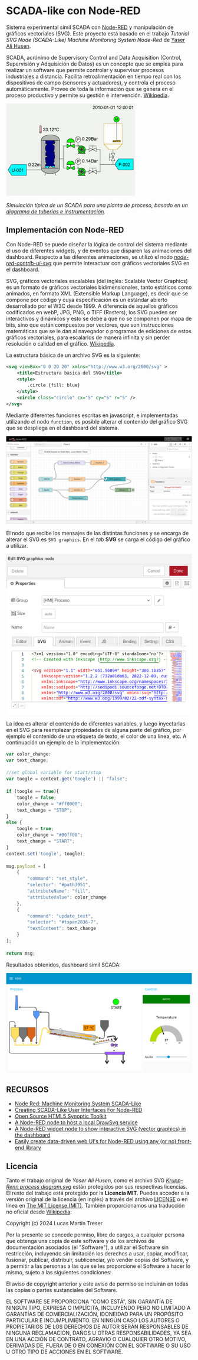 # SCADA-like con Node-RED

Sistema experimental simil SCADA con [Node-RED](https://nodered.org/) y manipulación de gráficos vectoriales (SVG). Este proyecto está basado en el trabajo *Tutorial SVG Node (SCADA-Like) Machine Monitoring System Node-Red* de [Yaser Ali Husen](https://www.lean-tool.com).

SCADA, acrónimo de Supervisory Control and Data Acquisition (Control, Supervisión y Adquisición de Datos) es un concepto que se emplea para realizar un software que permite controlar y supervisar procesos industriales a distancia. Facilita retroalimentación en tiempo real con los dispositivos de campo (sensores y actuadores), y controla el proceso automáticamente. Provee de toda la información que se genera en el proceso productivo y permite su gestión e intervención. [Wikipedia](https://es.wikipedia.org/wiki/SCADA).

![](./docs/Scada_std_anim_no_lang.gif)

*Simulación típica de un SCADA para una planta de proceso, basado en un [diagrama de tuberías e instrumentación](https://es.wikipedia.org/wiki/Diagrama_de_tuber%C3%ADas_e_instrumentaci%C3%B3n).*

## Implementación con Node-RED

Con Node-RED se puede diseñar la lógica de control del sistema mediante el uso de diferentes widgets, y de eventos que disparen las animaciones del dashboard. Respecto a las diferentes animaciones, se utilizó el nodo [*node-red-contrib-ui-svg*](https://flows.nodered.org/node/node-red-contrib-ui-svg) que permite interactuar con gráficos vectoriales SVG en el dashboard.

SVG, gráficos vectoriales escalables (del inglés: Scalable Vector Graphics) es un formato de gráficos vectoriales bidimensionales, tanto estáticos como animados, en formato XML (Extensible Markup Language), es decir que se compone por código y cuya especificación es un estándar abierto desarrollado por el W3C desde 1999. A diferencia de aquellos gráficos codificados en webP, JPG, PNG, o TIFF (Rasters), los SVG pueden ser interactivos y dinámicos y esto se debe a que no se componen por mapa de bits, sino que están compuestos por vectores, que son instrucciones matemáticas que se le dan al navegador o programas de ediciones de estos gráficos vectoriales, para escalarlos de manera infinita y sin perder resolución o calidad en el gráfico. [Wikipedia](https://es.m.wikipedia.org/wiki/Gr%C3%A1ficos_vectoriales_escalables).

La estructura básica de un archivo SVG es la siguiente:

```xml
<svg viewBox="0 0 20 20" xmlns="http://www.w3.org/2000/svg" >
    <title>Estructura basica del SVG</title>
    <style>
        .circle {fill: blue}
    </style>
    <circle class="circle" cx="5" cy="5" r="5" />
</svg>
```

Mediante diferentes funciones escritas en javascript, e implementadas utilizando el nodo `function`, es posible alterar el contenido del gráfico SVG que se despliega en el dashboard del sistema. 

![](./docs/screenshot_editor.png)

El nodo que recibe los mensajes de las distintas funciones y se encarga de alterar el SVG es `SVG graphics`. En el *tab* **SVG** se carga el código del gráfico a utilizar. 

![](./docs/svg_graphics.png)

La idea es alterar el contenido de diferentes variables, y luego inyectarlas en el SVG para reemplazar propiedades de alguna parte del gráfico, por ejemplo el contenido de una etiqueta de texto, el color de una línea, etc. A continuación un ejemplo de la implementación:

```javascript
var color_change;
var text_change;

//set global variable for start/stop
var toogle = context.get('toogle') || "false";

if (toogle == true){
    toogle = false;
    color_change = "#ff0000";
    text_change = "STOP";
}
else {
    toogle = true;
    color_change = "#00ff00";
    text_change = "START";
}
context.set('toogle', toogle);

msg.payload = [
    {
        "command": "set_style",
        "selector": "#path3951",
        "attributeName": "fill",
        "attributeValue": color_change
    },
    {
        "command": "update_text",
        "selector": "#tspan2836-7",
        "textContent": text_change
    }
];

return msg;
```

Resultados obtenidos, dashboard simil SCADA:

![](./docs/screenshot_ui.png)

## RECURSOS

- [Node Red: Machine Monitoring System SCADA-Like](https://www.youtube.com/watch?v=8d3fbDEnuFo)
- [Creating SCADA-Like User Interfaces For Node-RED](https://ricolsen1supervc.wordpress.com/2019/09/29/creating-scada-like-user-interfaces-for-node-red/)
- [Open Source HTML5 Synoptic Toolkit](https://scadavis.io)
- [A Node-RED node to host a local DrawSvg service](https://flows.nodered.org/node/node-red-contrib-drawsvg)
- [A Node-RED widget node to show interactive SVG (vector graphics) in the dashboard](https://flows.nodered.org/node/node-red-contrib-ui-svg)
- [Easily create data-driven web UI's for Node-RED using any (or no) front-end library](https://flows.nodered.org/node/node-red-contrib-uibuilder)

## Licencia

Tanto el trabajo original de *Yaser Ali Husen*, como el archivo SVG [*Krupp-Renn process diagram.svg*](https://commons.wikimedia.org/wiki/File:Krupp-Renn_Process_diagram.svg) están protegidos por sus respectivas licencias. El resto del trabajo está protegido por la **Licencia MIT**. Puedes acceder a la versión original de la licencia (en inglés) a través del archivo [LICENSE](./LICENSE) o en línea en [The MIT License (MIT)](https://mit-license.org/). También proporcionamos una traducción no oficial desde [Wikipedia](https://es.m.wikipedia.org/wiki/Licencia_MIT#La_licencia):

Copyright (c) 2024 Lucas Martín Treser

Por la presente se concede permiso, libre de cargos, a cualquier persona que obtenga una copia de este software y de los archivos de documentación asociados (el "Software"), a utilizar el Software sin restricción, incluyendo sin limitación los derechos a usar, copiar, modificar, fusionar, publicar, distribuir, sublicenciar, y/o vender copias del Software, y a permitir a las personas a las que se les proporcione el Software a hacer lo mismo, sujeto a las siguientes condiciones:

El aviso de copyright anterior y este aviso de permiso se incluirán en todas las copias o partes sustanciales del Software.

EL SOFTWARE SE PROPORCIONA "COMO ESTÁ", SIN GARANTÍA DE NINGÚN TIPO, EXPRESA O IMPLÍCITA, INCLUYENDO PERO NO LIMITADO A GARANTÍAS DE COMERCIALIZACIÓN, IDONEIDAD PARA UN PROPÓSITO PARTICULAR E INCUMPLIMIENTO. EN NINGÚN CASO LOS AUTORES O PROPIETARIOS DE LOS DERECHOS DE AUTOR SERÁN RESPONSABLES DE NINGUNA RECLAMACIÓN, DAÑOS U OTRAS RESPONSABILIDADES, YA SEA EN UNA ACCIÓN DE CONTRATO, AGRAVIO O CUALQUIER OTRO MOTIVO, DERIVADAS DE, FUERA DE O EN CONEXIÓN CON EL SOFTWARE O SU USO U OTRO TIPO DE ACCIONES EN EL SOFTWARE.